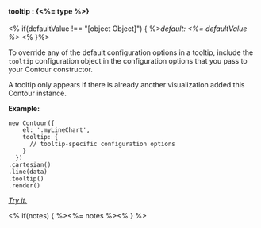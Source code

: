 #### **tooltip** : {<%= type %>}

<% if(defaultValue !== "[object Object]") { %>*default: <%= defaultValue %>* <% }%>

To override any of the default configuration options in a tooltip, include the `tooltip` configuration object in the configuration options that you pass to your Contour constructor. 

A tooltip only appears if there is already another visualization added this Contour instance. 

**Example:**

	new Contour({
	    el: '.myLineChart',
	    tooltip: {
	      // tooltip-specific configuration options
	    }
	  })
	.cartesian()
	.line(data)
	.tooltip()
	.render() 

*[Try it.](<%= jsFiddleLink %>)*

<% if(notes) { %><%= notes %><% } %>

